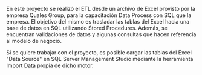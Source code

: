 En este proyecto se realizó el ETL desde un archivo de Excel provisto por la empresa Quales Group, para la capacitación Data Process con SQL que la empresa.
El objetivo del mismo es trasladar las tablas del Excel hacia una base de datos en SQL utilizando Stored Procedures. Además, se encuentran validaciones de datos y algunas consultas que hacen referencia al modelo de negocio.

Si se quiere trabajar con el proyecto, es posible cargar las tablas del Excel "Data Source" en SQL Server Management Studio mediante la herramienta Import Data propia de dicho motor. 
